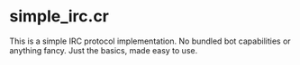 # simple_irc.cr
This is a simple IRC protocol implementation. No bundled bot capabilities or anything fancy. Just the basics, made easy to use.
